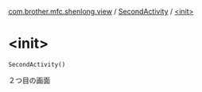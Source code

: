 [com.brother.mfc.shenlong.view](../index.md) / [SecondActivity](index.md) / [&lt;init&gt;](./-init-.md)

# &lt;init&gt;

`SecondActivity()`

２つ目の画面

